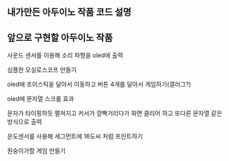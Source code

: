 ## 내가만든 아두이노 작품 코드 설명

## 앞으로 구현할 아두이노 작품

사운드 센서를 이용해 소리 파형을 oled에 출력

심플한 오실로스코프 만들기

oled에 조이스틱을 달아서 이동하고 버튼 4개를 달아서 게임하기(갤러그?)

oled에 문자열 스크롤 효과

문자가 타이핑하듯 펼쳐지고 커서가 깜빡거리다가 화면 클리어 하고 또다른 문자열 같은 방식으로 출력

온도센서를 사용해 세그먼트에 16도씨 처럼 프린트하기

원숭이가할 게임 만들기
